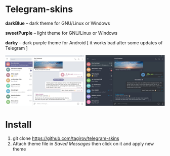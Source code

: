 # Telegram-skins

**darkBlue** – dark theme for GNU/Linux or Windows

**sweetPurple** – light theme for GNU/Linux or Windows

**darky** – dark purple theme for Android [ it works bad after some updates of Telegram ]

![SweetPurple / DarkBlue](preview.jpg)

# Install

1. git clone https://github.com/tagirov/telegram-skins
2. Attach theme file in *Saved Messages* then click on it and apply new theme
